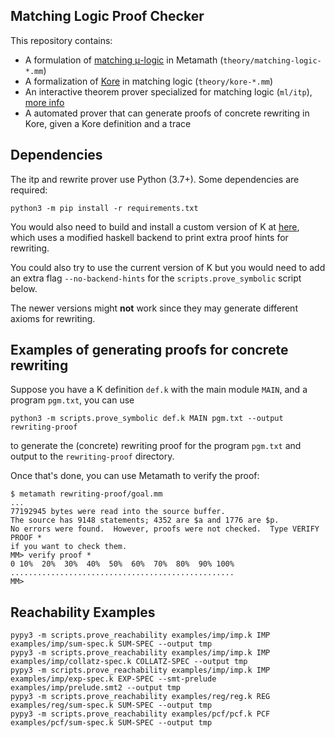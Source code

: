 Matching Logic Proof Checker
----------------------------

This repository contains:

-   A formulation of [matching μ-logic](http://www.matching-logic.org/index.php/Matching_Logic) in Metamath
    (`theory/matching-logic-*.mm`)
-   A formalization of [Kore](https://github.com/kframework/kore) in matching logic (`theory/kore-*.mm`)
-   An interactive theorem prover specialized for matching logic (`ml/itp`), [more info](ml/itp)
-   A automated prover that can generate proofs of concrete rewriting in Kore,
    given a Kore definition and a trace

Dependencies
------------

The itp and rewrite prover use Python (3.7+). Some dependencies are required:

    python3 -m pip install -r requirements.txt

You would also need to build and install a custom version of K at [here](https://github.com/rod-lin/k/tree/matching-logic-proof-checker),
which uses a modified haskell backend to print extra proof hints for rewriting.

You could also try to use the current version of K but
you would need to add an extra flag `--no-backend-hints` for the `scripts.prove_symbolic`
script below.

The newer versions might **not** work since they may generate different axioms for rewriting.

Examples of generating proofs for concrete rewriting
----------------------------------------------------

Suppose you have a K definition `def.k` with the main module `MAIN`, and a
program `pgm.txt`, you can use

    python3 -m scripts.prove_symbolic def.k MAIN pgm.txt --output rewriting-proof

to generate the (concrete) rewriting proof for the program `pgm.txt` and output
to the `rewriting-proof` directory.

Once that's done, you can use Metamath to verify the proof:

    $ metamath rewriting-proof/goal.mm
    ...
    77192945 bytes were read into the source buffer.
    The source has 9148 statements; 4352 are $a and 1776 are $p.
    No errors were found.  However, proofs were not checked.  Type VERIFY PROOF *
    if you want to check them.
    MM> verify proof *
    0 10%  20%  30%  40%  50%  60%  70%  80%  90% 100%
    ..................................................
    MM>


Reachability Examples
---

```
pypy3 -m scripts.prove_reachability examples/imp/imp.k IMP examples/imp/sum-spec.k SUM-SPEC --output tmp
pypy3 -m scripts.prove_reachability examples/imp/imp.k IMP examples/imp/collatz-spec.k COLLATZ-SPEC --output tmp
pypy3 -m scripts.prove_reachability examples/imp/imp.k IMP examples/imp/exp-spec.k EXP-SPEC --smt-prelude examples/imp/prelude.smt2 --output tmp
pypy3 -m scripts.prove_reachability examples/reg/reg.k REG examples/reg/sum-spec.k SUM-SPEC --output tmp
pypy3 -m scripts.prove_reachability examples/pcf/pcf.k PCF examples/pcf/sum-spec.k SUM-SPEC --output tmp
```
